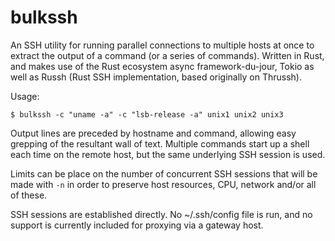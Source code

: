 # bulkssh

An SSH utility for running parallel connections to multiple hosts at once to extract the output
of a command (or a series of commands). Written in Rust, and makes use of the Rust ecosystem
async framework-du-jour, Tokio as well as Russh (Rust SSH implementation, based originally on
Thrussh).

Usage:

```
$ bulkssh -c "uname -a" -c "lsb-release -a" unix1 unix2 unix3
```

Output lines are preceded by hostname and command, allowing easy grepping of the resultant
wall of text. Multiple commands start up a shell each time on the remote host, but the same
underlying SSH session is used. 

Limits can be place on the number of concurrent SSH sessions that will be made with `-n` in
order to preserve host resources, CPU, network and/or all of these.

SSH sessions are established directly. No ~/.ssh/config file is run, and no support is
currently included for proxying via a gateway host. 

